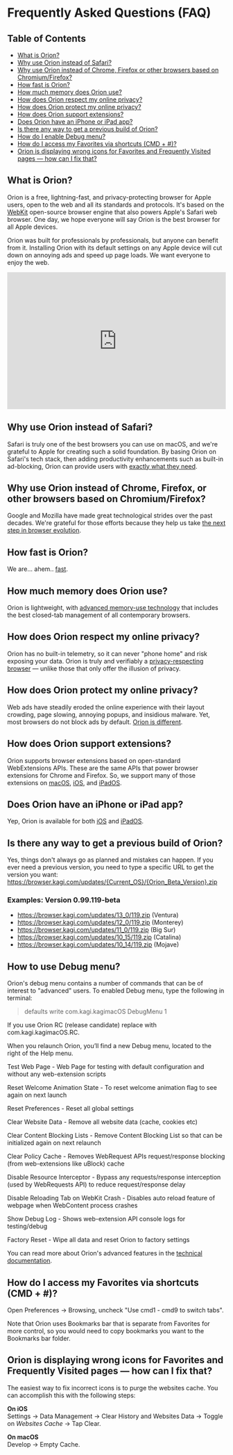 # Frequently Asked Questions (FAQ)

## Table of Contents

- [What is Orion?](#what_is_orion)
- [Why use Orion instead of Safari?](#orion_over_safari)
- [Why use Orion instead of Chrome, Firefox or other browsers based on Chromium/Firefox?](#orion_over_chrome)
- [How fast is Orion?](#howfast)
- [How much memory does Orion use?](#memory)
- [How does Orion respect my online privacy?](#respectprivacy)
- [How does Orion protect my online privacy?](#protectprivacy)
- [How does Orion support extensions?](#extensions)
- [Does Orion have an iPhone or iPad app?](#iOS)
- [Is there any way to get a previous build of Orion?](#oldbuilds)
- [How do I enable Debug menu?](#debugmenu)
- [How do I access my Favorites via shortcuts (CMD + #)?](#favorites_shortcuts)
- [Orion is displaying wrong icons for Favorites and Frequently Visited pages — how can I fix that?](#wrongicons)

<a name="what_is_orion"></a>
## What is Orion?

Orion is a free, lightning-fast, and privacy-protecting browser for Apple users, open to the web and all its standards and protocols. It's based on the [WebKit](https://en.wikipedia.org/wiki/WebKit) open-source browser engine that also powers Apple's Safari web browser. One day, we hope everyone will say Orion is the best browser for all Apple devices. 

Orion was built for professionals by professionals, but anyone can benefit from it. Installing Orion with its default settings on any Apple device will cut down on annoying ads and speed up page loads. We want everyone to enjoy the web.

<div style="padding:62.5% 0 0 0;position:relative;"><iframe src="https://player.vimeo.com/video/689121874?h=ddbd074d5a" style="position:absolute;top:0;left:0;width:100%;height:100%;" frameborder="0" allow="autoplay; fullscreen; picture-in-picture" allowfullscreen></iframe></div><script src="https://player.vimeo.com/api/player.js"></script>

<a name="orion_over_safari"></a>
## Why use Orion instead of Safari?

Safari is truly one of the best browsers you can use on macOS, and we're grateful to Apple for creating such a solid foundation. By basing Orion on Safari's tech stack, then adding productivity enhancements such as built-in ad-blocking, Orion can provide users with [exactly what they need](../why-orion/orion-vs-safari.md).

<a name="orion_over_chrome"></a>
## Why use Orion instead of Chrome, Firefox, or other browsers based on Chromium/Firefox?

Google and Mozilla have made great technological strides over the past decades. We're grateful for those efforts because they help us take [the next step in browser evolution](../why-orion/kagi-vs-others.md).

<a name="howfast"></a>
## How fast is Orion?

We are... ahem.. [fast](../why-orion/orion-speed.md).

<a name="memory"></a>
## How much memory does Orion use?

Orion is lightweight, with [advanced memory-use technology](../why-orion/memory-usage.md) that includes the best closed-tab management of all contemporary browsers.

<a name="respectprivacy"></a>
## How does Orion respect my online privacy?

Orion has no built-in telemetry, so it can never "phone home" and risk exposing your data. Orion is truly and verifiably a [privacy-respecting browser](../privacy-and-security/respecting-privacy.md) — unlike those that only offer the illusion of privacy. 

<a name="protectprivacy"></a>
## How does Orion protect my online privacy?

Web ads have steadily eroded the online experience with their layout crowding, page slowing, annoying popups, and insidious malware. Yet, most browsers do not block ads by default. [Orion is different](../privacy-and-security/protecting-privacy.md).

<a name="extensions"></a>
## How does Orion support extensions?

Orion supports browser extensions based on open-standard WebExtensions APIs. These are the same APIs that power browser extensions for Chrome and Firefox. So, we support many of those extensions on [macOS](../browser-extensions/macos-extensions.md), [iOS](../browser-extensions/ios-ipados-extensions.md), and [iPadOS](../browser-extensions/ios-ipados-extensions.md).

<a name="iOS"></a>
## Does Orion have an iPhone or iPad app?

Yep, Orion is available for both [iOS](https://apps.apple.com/app/orion-browser-by-kagi/id1484498200) and [iPadOS](https://apps.apple.com/app/orion-browser-by-kagi/id1484498200?platform=ipad).

<a name="oldbuilds"></a>
## Is there any way to get a previous build of Orion?

Yes, things don't always go as planned and mistakes can happen. If you ever need a previous version, you need to type a specific URL to get the version you want:  https://browser.kagi.com/updates/{Current_OS}/{Orion_Beta_Version}.zip

### Examples: Version 0.99.119-beta
- https://browser.kagi.com/updates/13_0/119.zip  (Ventura)
- https://browser.kagi.com/updates/12_0/119.zip  (Monterey)
- https://browser.kagi.com/updates/11_0/119.zip  (Big Sur)
- https://browser.kagi.com/updates/10_15/119.zip (Catalina)
- https://browser.kagi.com/updates/10_14/119.zip (Mojave)

<a name="debugmenu"></a>
## How to use Debug menu?

Orion's debug menu contains a number of commands that can be of interest to "advanced" users. To enabled Debug menu, type the following in terminal:

> defaults write com.kagi.kagimacOS DebugMenu 1

If you use Orion RC (release candidate) replace with com.kagi.kagimacOS.RC. 

When you relaunch Orion, you’ll find a new Debug menu, located to the right of the Help menu.

Test Web Page - Web Page for testing with default configuration and without any web-extension scripts

Reset Welcome Animation State - To reset welcome animation flag to see again on next launch

Reset Preferences - Reset all global settings

Clear Website Data - Remove all website data (cache, cookies etc)

Clear Content Blocking Lists - Remove Content Blocking List so that can be initialized again on next relaunch

Clear Policy Cache - Removes WebRequest APIs request/response blocking (from web-extensions like uBlock) cache

Disable Resource Interceptor - Bypass any requests/response interception (used by WebRequests API) to reduce request/response delay

Disable Reloading Tab on WebKit Crash - Disables auto reload feature of webpage when WebContent process crashes

Show Debug Log - Shows web-extension API console logs for testing/debug

Factory Reset - Wipe all data and reset Orion to factory settings

You can read more about Orion's advanced features in the [technical documentation](../misc/technical.md).

<a name="favorites_shortcuts"></a>
## How do I access my Favorites via shortcuts (CMD + #)?

Open Preferences -> Browsing, uncheck "Use cmd1 - cmd9 to switch tabs".

Note that Orion uses Bookmarks bar that is separate from Favorites for more control, so you would need to copy bookmarks you want to the Bookmarks bar folder.

<a name="wrongicons"></a>
## Orion is displaying wrong icons for Favorites and Frequently Visited pages — how can I fix that?

The easiest way to fix incorrect icons is to purge the websites cache. You can accomplish this with the following steps:

**On iOS**\
Settings -> Data Management -> Clear History and Websites Data -> Toggle on *Websites Cache* -> Tap Clear.

**On macOS**\
Develop -> Empty Cache.